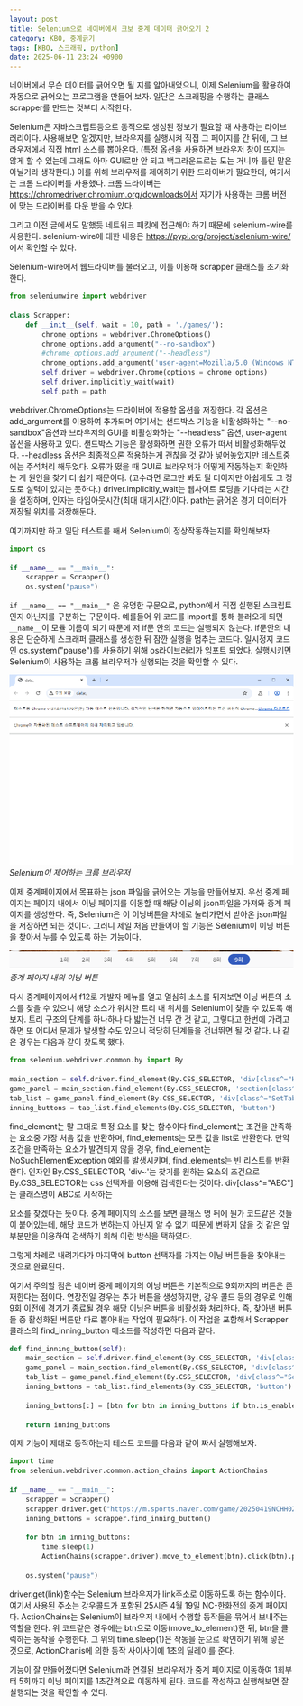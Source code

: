 ```yaml
---
layout: post
title: Selenium으로 네이버에서 크보 중계 데이터 긁어오기 2
category: KBO, 중계긁기
tags: [KBO, 스크래핑, python]
date: 2025-06-11 23:24 +0900
---
```

네이버에서 무슨 데이터를 긁어오면 될 지를 알아내었으니, 이제 Selenium을 활용하여 자동으로 긁어오는 프로그램을 만들어 보자. 일단은 스크래핑을 수행하는 클래스 scrapper를 만드는 것부터 시작한다.

Selenium은 자바스크립트등으로 동적으로 생성된 정보가 필요할 때 사용하는 라이브러리이다. 사용해보면 알겠지만, 브라우저를 실행시켜 직접 그 페이지를 간 뒤에, 그 브라우저에서 직접 html 소스를 뽑아온다. (특정 옵션을 사용하면 브라우저 창이 뜨지는 않게 할 수 있는데 그래도 아마 GUI로만 안 되고 백그라운드로는 도는 거니까 틀린 말은 아닐거라 생각한다.) 이를 위해 브라우저를 제어하기 위한 드라이버가 필요한데, 여기서는 크롬 드라이버를 사용했다. 크롬 드라이버는 https://chromedriver.chromium.org/downloads에서 자기가 사용하는 크롬 버전에 맞는 드라이버를 다운 받을 수 있다.

그리고 이전 글에서도 말했듯 네트워크 패킷에 접근해야 하기 때문에 selenium-wire를 사용한다. selenium-wire에 대한 내용은 https://pypi.org/project/selenium-wire/ 에서 확인할 수 있다.

Selenium-wire에서 웹드라이버를 불러오고, 이를 이용해 scrapper 클래스를 초기화한다.

```python
from seleniumwire import webdriver

class Scrapper:
    def __init__(self, wait = 10, path = './games/'):
        chrome_options = webdriver.ChromeOptions()
        chrome_options.add_argument("--no-sandbox")
        #chrome_options.add_argument("--headless")
        chrome_options.add_argument('user-agent=Mozilla/5.0 (Windows NT 10.0; Win64; x64) AppleWebKit/537.36 (KHTML, like Gecko) Chrome/58.0.3029.110 Safari/537.36')
        self.driver = webdriver.Chrome(options = chrome_options)
        self.driver.implicitly_wait(wait)
        self.path = path
```

webdriver.ChromeOptions는 드라이버에 적용할 옵션을 저장한다. 각 옵션은 add_argument를 이용하여 추가되며 여기서는 샌드박스 기능을 비활성화하는 "--no-sandbox"옵션과 브라우저의 GUI를 비활성화하는 "--headless" 옵션, user-agent 옵션을 사용하고 있다. 샌드박스 기능은 활성화하면 권한 오류가 떠서 비활성화해두었다. --headless 옵션은 최종적으론 적용하는게 괜찮을 것 같아 넣어놓았지만 테스트중에는 주석처리 해두었다. 오류가 떴을 때 GUI로 브라우저가 어떻게 작동하는지 확인하는 게 원인을 찾기 더 쉽기 때문이다. (고수라면 로그만 봐도 될 터이지만 아쉽게도 그 정도로 실력이 있지는 못하다.) driver.implicitly_wait는 웹사이트 로딩을 기다리는 시간을 설정하며, 인자는 타임아웃시간(최대 대기시간)이다. path는 긁어온 경기 데이터가 저장될 위치를 저장해둔다.

여기까지만 하고 일단 테스트를 해서 Selenium이 정상작동하는지를 확인해보자.
```python
import os

if __name__ == "__main__":
    scrapper = Scrapper()
    os.system("pause")
```

`if __name__ == "__main__"` 은 유명한 구문으로, python에서 직접 실행된 스크립트인지 아닌지를 구분하는 구문이다. 예를들어 위 코드를 import를 통해 불러오게 되면 `__name__`이 모듈 이름이 되기 때문에 저 if문 안의 코드는 실행되지 않는다. if문안의 내용은 단순하게 스크래퍼 클래스를 생성한 뒤 잠깐 실행을 멈추는 코드다. 일시정지 코드인 os.system("pause")를 사용하기 위해 os라이브러리가 임포트 되었다. 실행시키면 Selenium이 사용하는 크롬 브라우저가 실행되는 것을 확인할 수 있다.

![크롬브라우저](/assets/img/post_img/Selenium_2/셀레니움_크롬.png)
_Selenium이 제어하는 크롬 브라우저_

이제 중계페이지에서 목표하는 json 파일을 긁어오는 기능을 만들어보자. 우선 중계 페이지는 페이지 내에서 이닝 페이지를 이동할 때 해당 이닝의 json파일을 가져와 중계 페이지를 생성한다. 즉, Selenium은 이 이닝버튼을 차례로 눌러가면서 받아온 json파일을 저장하면 되는 것이다. 그러니 제일 처음 만들어야 할 기능은 Selenium이 이닝 버튼을 찾아서 누를 수 있도록 하는 기능이다.

![이닝버튼](/assets/img/post_img/Selenium_2/이닝_버튼.png)
_중계 페이지 내의 이닝 버튼_

다시 중계페이지에서 f12로 개발자 메뉴를 열고 열심히 소스를 뒤져보면 이닝 버튼의 소스를 찾을 수 있으니 해당 소스가 위치한 트리 내 위치를 Selenium이 찾을 수 있도록 해보자. 트리 구조의 단계를 하나하나 다 밟는건 너무 간 것 같고, 그렇다고 한번에 가려고 하면 또 어디서 문제가 발생할 수도 있으니 적당히 단계들을 건너뛰면 될 것 같다. 나 같은 경우는 다음과 같이 찾도록 했다.

```python
from selenium.webdriver.common.by import By

main_section = self.driver.find_element(By.CSS_SELECTOR, 'div[class^="Home_main_section"]')
game_panel = main_section.find_element(By.CSS_SELECTOR, 'section[class^="Home_game_panel"]')
tab_list = game_panel.find_element(By.CSS_SELECTOR, 'div[class^="SetTab_tab_list"]')
inning_buttons = tab_list.find_elements(By.CSS_SELECTOR, 'button')
```

find_element는 말 그대로 특정 요소를 찾는 함수이다 find_element는 조건을 만족하는 요소중 가장 처음 값을 반환하며, find_elements는 모든 값을 list로 반환한다. 만약 조건을 만족하는 요소가 발견되지 않을 경우, find_element는 NoSuchElementException 예외를 발생시키며, find_elements는 빈 리스트를 반환한다. 인자인 By.CSS_SELECTOR, 'div~'는 찾기를 원하는 요소의 조건으로 By.CSS_SELECTOR는 css 선택자를 이용해 검색한다는 것이다. div[class^="ABC"]는 클래스명이 ABC로 시작하는 <div>요소를 찾겠다는 뜻이다. 중계 페이지의 소스를 보면 클래스 명 뒤에 뭔가 코드같은 것들이 붙어있는데, 해당 코드가 변하는지 아닌지 알 수 없기 때문에 변하지 않을 것 같은 앞부분만을 이용하여 검색하기 위해 이런 방식을 택하였다.

그렇게 차례로 내려가다가 마지막에 button 선택자를 가지는 이닝 버튼들을 찾아내는 것으로 완료된다.

여기서 주의할 점은 네이버 중계 페이지의 이닝 버튼은 기본적으로 9회까지의 버튼은 존재한다는 점이다. 연장전일 경우는 추가 버튼을 생성하지만, 강우 콜드 등의 경우로 인해 9회 이전에 경기가 종료될 경우 해당 이닝은 버튼을 비활성화 처리한다. 즉, 찾아낸 버튼들 중 활성화된 버튼만 따로 뽑아내는 작업이 필요하다. 이 작업을 포함해서 Scrapper 클래스의 find_inning_button 메소드를 작성하면 다음과 같다.

```python
def find_inning_button(self):
    main_section = self.driver.find_element(By.CSS_SELECTOR, 'div[class^="Home_main_section"]')
    game_panel = main_section.find_element(By.CSS_SELECTOR, 'div[class^="Home_game_panel"]')
    tab_list = game_panel.find_element(By.CSS_SELECTOR, 'div[class^="SetTab_tab_list"]')
    inning_buttons = tab_list.find_elements(By.CSS_SELECTOR, 'button')

    inning_buttons[:] = [btn for btn in inning_buttons if btn.is_enabled()]

    return inning_buttons
```

이제 기능이 제대로 동작하는지 테스트 코드를 다음과 같이 짜서 실행해보자.

```python
import time
from selenium.webdriver.common.action_chains import ActionChains

if __name__ == "__main__":
    scrapper = Scrapper()
    scrapper.driver.get("https://m.sports.naver.com/game/20250419NCHH02025/relay")
    inning_buttons = scrapper.find_inning_button()

    for btn in inning_buttons:
        time.sleep(1)
        ActionChains(scrapper.driver).move_to_element(btn).click(btn).perform()

    os.system("pause")
```

driver.get(link)함수는 Selenium 브라우저가 link주소로 이동하도록 하는 함수이다. 여기서 사용된 주소는 강우콜드가 포함된 25시즌 4월 19일 NC-한화전의 중계 페이지다.
ActionChains는 Selenium이 브라우저 내에서 수행할 동작들을 묶어서 보내주는 역할을 한다. 위 코드같은 경우에는 btn으로 이동(move_to_element)한 뒤, btn을 클릭하는 동작을 수행한다. 그 위의 time.sleep(1)은 작동을 눈으로 확인하기 위해 넣은 것으로, ActionChanis에 의한 동작 사이사이에 1초의 딜레이를 준다.

기능이 잘 만들어졌다면 Selenium과 연결된 브라우저가 중계 페이지로 이동하여 1회부터 5회까지 이닝 페이지를 1초간격으로 이동하게 된다. 코드를 작성하고 실행해보면 잘 실행되는 것을 확인할 수 있다.
